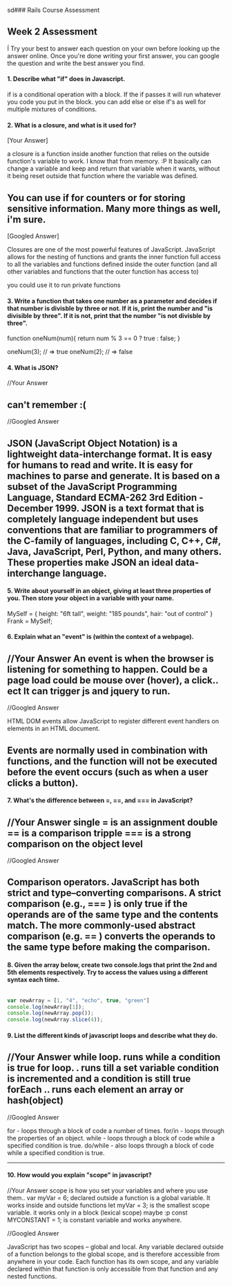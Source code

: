 sd### Rails Course Assessment

## Week 2 Assessment
Í
Try your best to answer each question on your own before looking up the answer online. Once you're done writing your first answer, you can google the question and write the best answer you find.

#### 1. Describe what "if" does in Javascript.

if is a conditional operation with a block. If the if passes it will run whatever you
code you put in the block. you can add else or else if's as well for multiple mixtures of conditions.

#### 2. What is a closure, and what is it used for?

[Your Answer]

a closure is a function inside another function that relies on the outside function's variable
to work. I know that from memory. :P  It basically can change a variable and keep and return that variable when it wants, without it being reset outside that function where the variable was defined.

You can use if for counters or for storing sensitive information. Many more things as well, i'm sure.
-----------

[Googled Answer]

Closures are one of the most powerful features of JavaScript. JavaScript allows for the nesting of functions and grants the inner function full access to all the variables and functions defined inside the outer function (and all other variables and functions that the outer function has access to)

you could use it to run private functions

#### 3. Write a function that takes one number as a parameter and decides if that number is divisble by three or not. If it is, print the number and "is divisible by three". If it is not, print that the number "is not divisble by three".

function oneNum(num){
  return num % 3 == 0 ? true : false;
}

oneNum(3); // => true
oneNum(2); // => false

#### 4. What is JSON?

//Your Answer

can't remember :(
----------


//Googled Answer

JSON (JavaScript Object Notation) is a lightweight data-interchange format. It is easy for humans to read and write. It is easy for machines to parse and generate. It is based on a subset of the JavaScript Programming Language, Standard ECMA-262 3rd Edition - December 1999. JSON is a text format that is completely language independent but uses conventions that are familiar to programmers of the C-family of languages, including C, C++, C#, Java, JavaScript, Perl, Python, and many others. These properties make JSON an ideal data-interchange language.
---------

#### 5. Write about yourself in an object, giving at least three properties of you. Then store your object in a variable with your name.

MySelf = {
  height: "6ft tall",
  weight: "185 pounds",
  hair: "out of control"
}
Frank = MySelf;



#### 6. Explain what an "event" is (within the context of a webpage).

//Your Answer
An event is when the browser is listening for something to happen. Could be a page load
could be mouse over (hover), a click.. ect It can trigger js and jquery to run.
--------------

//Googled Answer

HTML DOM events allow JavaScript to register different event handlers on elements in an HTML document.

Events are normally used in combination with functions, and the function will not be executed before the event occurs (such as when a user clicks a button).
--------
#### 7. What's the difference between =, ==, and === in JavaScript?

//Your Answer
single = is an assignment
double == is a comparison
tripple === is a strong comparison on the object level
 ----------

//Googled Answer

Comparison operators. JavaScript has both strict and type–converting comparisons. A strict comparison (e.g., === ) is only true if the operands are of the same type and the contents match. The more commonly-used abstract comparison (e.g. == ) converts the operands to the same type before making the comparison.
------------

#### 8. Given the array below, create two console.logs that print the 2nd and 5th elements respectively. Try to access the values using a different syntax each time.

```js

var newArray = [1, "4", "echo", true, "green"]
console.log(newArray[1]);
console.log(newArray.pop());
console.log(newArray.slice(4));
```

#### 9. List the different kinds of javascript loops and describe what they do.

//Your Answer
while loop. runs while a condition is true
for loop. . runs till a set variable condition is incremented and a condition is still true
forEach ..  runs each element an array or hash(object)
---------
//Googled Answer

for - loops through a block of code a number of times.
for/in - loops through the properties of an object.
while - loops through a block of code while a specified condition is true.
do/while - also loops through a block of code while a specified condition is true.

--------------

#### 10. How would you explain "scope" in javascript?

//Your Answer
scope is how you set your variables and where you use them..
var myVar = 6; declared outside a function is a global variable. It works inside and outside functions
let myVar = 3; is the smallest scope variable. it works only in a block (lexical scope) maybe :p
const MYCONSTANT = 1; is constant variable and works anywhere.

//Googled Answer

JavaScript has two scopes – global and local. Any variable declared outside of a function belongs to the global scope, and is therefore accessible from anywhere in your code. Each function has its own scope, and any variable declared within that function is only accessible from that function and any nested functions.
